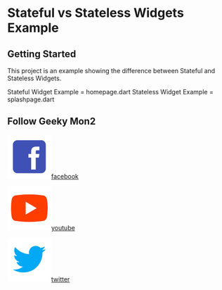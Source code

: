# Stateful vs Stateless Widgets Example

## Getting Started

This project is an example showing the difference between Stateful and Stateless Widgets.

Stateful Widget Example = homepage.dart
Stateless Widget Example = splashpage.dart

## Follow Geeky Mon2

<img src="https://github.com/geekymon2/social/blob/master/icons8-facebook-100.png"/>[facebook]

<img src="https://github.com/geekymon2/social/blob/master/icons8-play-button-100.png"/>[youtube]

<img src="https://github.com/geekymon2/social/blob/master/icons8-twitter-100.png"/>[twitter]

[facebook]: https://www.facebook.com/Geeky-Mon2-106714194472450/
[youtube]: https://www.youtube.com/channel/UCAkvAE25-NRI1SAhRdRH1kw
[twitter]: https://twitter.com/Mon217595753